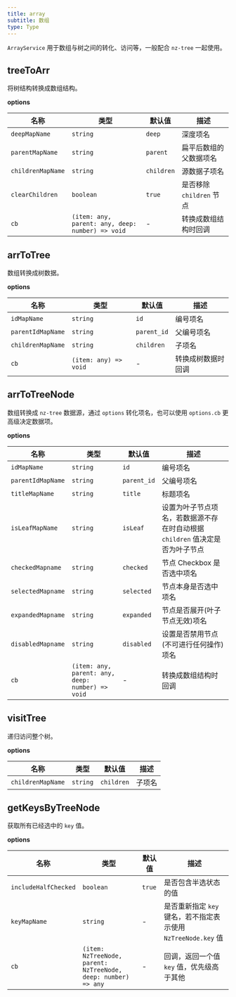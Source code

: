 ```yaml
---
title: array
subtitle: 数组
type: Type
---
```


`ArrayService` 用于数组与树之间的转化、访问等，一般配合 `nz-tree` 一起使用。

## treeToArr

将树结构转换成数组结构。

**options**

名称 | 类型 | 默认值 | 描述
---- | --- | ---- | ----
`deepMapName` | `string` | `deep` | 深度项名
`parentMapName` | `string` | `parent` | 扁平后数组的父数据项名
`childrenMapName` | `string` | `children` | 源数据子项名
`clearChildren` | `boolean` | `true` | 是否移除 `children` 节点
`cb` | `(item: any, parent: any, deep: number) => void` | - | 转换成数组结构时回调

## arrToTree

数组转换成树数据。

**options**

名称 | 类型 | 默认值 | 描述
---- | --- | ---- | ----
`idMapName` | `string` | `id` | 编号项名
`parentIdMapName` | `string` | `parent_id` | 父编号项名
`childrenMapName` | `string` | `children` | 子项名
`cb` | `(item: any) => void` | - | 转换成树数据时回调

## arrToTreeNode

数组转换成 `nz-tree` 数据源，通过 `options` 转化项名，也可以使用 `options.cb` 更高级决定数据项。

**options**

名称 | 类型 | 默认值 | 描述
---- | --- | ---- | ----
`idMapName` | `string` | `id` | 编号项名
`parentIdMapName` | `string` | `parent_id` | 父编号项名
`titleMapName` | `string` | `title` | 标题项名
`isLeafMapName` | `string` | `isLeaf` | 设置为叶子节点项名，若数据源不存在时自动根据 `children` 值决定是否为叶子节点
`checkedMapname` | `string` | `checked` | 节点 Checkbox 是否选中项名
`selectedMapname` | `string` | `selected` | 节点本身是否选中项名
`expandedMapname` | `string` | `expanded` | 节点是否展开(叶子节点无效)项名
`disabledMapname` | `string` | `disabled` | 设置是否禁用节点(不可进行任何操作)项名
`cb` | `(item: any, parent: any, deep: number) => void` | - | 转换成数组结构时回调

## visitTree

递归访问整个树。

**options**

名称 | 类型 | 默认值 | 描述
---- | --- | ---- | ----
`childrenMapName` | `string` | `children` | 子项名

## getKeysByTreeNode

获取所有已经选中的 `key` 值。

**options**

名称 | 类型 | 默认值 | 描述
---- | --- | ---- | ----
`includeHalfChecked` | `boolean` | `true` | 是否包含半选状态的值
`keyMapName` | `string` | - | 是否重新指定 `key` 键名，若不指定表示使用 `NzTreeNode.key` 值
`cb` | `(item: NzTreeNode, parent: NzTreeNode, deep: number) => any` | - | 回调，返回一个值 `key` 值，优先级高于其他
